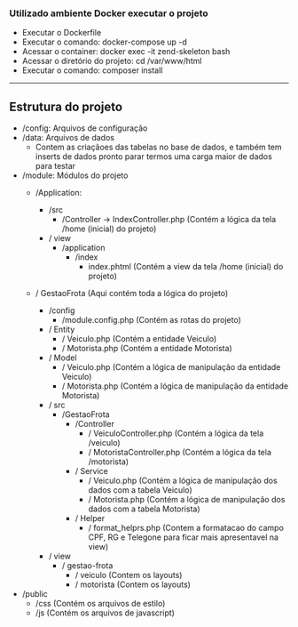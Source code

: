 ### Utilizado ambiente Docker executar o projeto

- Executar o Dockerfile
- Executar o comando: docker-compose up -d
- Acessar o container: docker exec -it zend-skeleton bash
- Acessar o diretório do projeto: cd /var/www/html
- Executar o comando: composer install

-----
## Estrutura do projeto

- /config: Arquivos de configuração
- /data: Arquivos de dados 
  - Contem as criaçãoes das tabelas no base de dados, e também tem inserts de dados pronto parar termos uma carga maior de dados para testar
- /module: Módulos do projeto
  - /Application:
    - /src
      - /Controller -> IndexController.php (Contém a lógica da tela /home (inicial) do projeto)
    - / view
      - /application
        - /index
          - index.phtml (Contém a view da tela /home (inicial) do projeto)
  
  - / GestaoFrota (Aqui contém toda a lógica do projeto)
    - /config
      - /module.config.php (Contém as rotas do projeto)
    - / Entity
      - / Veiculo.php (Contém a entidade Veiculo)
      - / Motorista.php (Contém a entidade Motorista)
    - / Model
      - / Veiculo.php (Contém a lógica de manipulação da entidade Veiculo)
      - / Motorista.php (Contém a lógica de manipulação da entidade Motorista)
    - / src
      - /GestaoFrota
        - /Controller
          - / VeiculoController.php (Contém a lógica da tela /veiculo)
          - / MotoristaController.php (Contém a lógica da tela /motorista)
        - / Service
          - / Veiculo.php (Contém a lógica de manipulação dos dados com a tabela Veiculo)
          - / Motorista.php (Contém a lógica de manipulação dos dados com a tabela Motorista)
        - / Helper
            - / format_helprs.php (Contem a formatacao do campo CPF, RG e Telegone para ficar mais apresentavel na view)
    - / view
      - / gestao-frota
        - / veiculo (Contem os layouts)
        - / motorista (Contem os layouts)
 - /public
   - /css (Contém os arquivos de estilo)
   - /js (Contém os arquivos de javascript)
